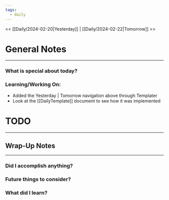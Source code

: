 ```yaml
---
tags:
  - daily
---
```


<< [[Daily/2024-02-20|Yesterday]] | [[Daily/2024-02-22|Tomorrow]] >>


# General Notes
---
### What is special about today?

### Learning/Working On:
- Added the Yesterday | Tomorrow navigation above through Templater
- Look at the [[DailyTemplate]] document to see how it was implemented



# TODO
---




## Wrap-Up Notes
---
### Did I accomplish anything?
### Future things to consider?
### What did I learn?
